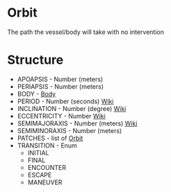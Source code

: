 ﻿# Orbit

The path the vessel/body will take with no intervention

Structure
=========

* APOAPSIS - Number (meters)
* PERIAPSIS - Number (meters)
* BODY - [Body](/KOS/structure/body)
* PERIOD - Number (seconds) [Wiki](http://en.wikipedia.org/wiki/Orbital_period)
* INCLINATION - Number (degree) [Wiki](http://en.wikipedia.org/wiki/Orbital_inclination)
* ECCENTRICITY - Number [Wiki](http://en.wikipedia.org/wiki/Orbital_eccentricity)
* SEMIMAJORAXIS - Number (meters) [Wiki](http://en.wikipedia.org/wiki/Semi-major_axis)
* SEMIMINORAXIS - Number (meters)
* PATCHES - list of [Orbit](/KOS/structure/orbit)
* TRANSITION - Enum
    * INITIAL
    * FINAL
    * ENCOUNTER
    * ESCAPE
    * MANEUVER



